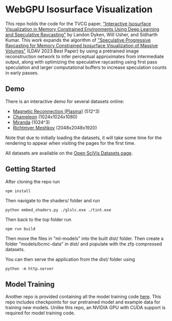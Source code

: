 # WebGPU Isosurface Visualization
This repo holds the code for the TVCG paper, ["Interactive Isosurface Visualization in Memory Constrained Environments Using Deep Learning and Speculative Raycasting"](https://ieeexplore.ieee.org/document/10577555) by Landon Dyken, Will Usher, and Sidharth Kumar. This work expands the algorithm of ["Speculative Progressive Raycasting for Memory Constrained Isosurface Visualization of Massive Volumes"](https://github.com/Twinklebear/webgpu-prog-iso) (LDAV 2023 Best Paper) by using a pretrained image reconstruction network to infer perceptual approximates from intermediate output, along with optimizing the speculative raycasting using first pass speculation and larger computational buffers to increase speculation counts in early passes.

## Demo 
There is an interactive demo for several datasets online:
- [Magnetic Reconnection (Plasma)](https://ldyken53.github.io/TVCG-progiso/#dataset=magnetic) (512^3)
- [Chameleon](https://ldyken53.github.io/TVCG-progiso/#dataset=chameleon) (1024x1024x1080)
- [Miranda](https://ldyken53.github.io/TVCG-progiso/#dataset=miranda) (1024^3)
- [Richtmyer Meshkov](https://ldyken53.github.io/TVCG-progiso/#dataset=richtmyer_meshkov) (2048x2048x1920)

Note that due to initially loading the datasets, it will take some time for the rendering to appear when visiting the pages for the first time.

All datasets are available on the [Open SciVis Datasets page](https://klacansky.com/open-scivis-datasets/). 

## Getting Started

After cloning the repo run

```
npm install
```

Then navigate to the shaders/ folder and run
```
python embed_shaders.py ./glslc.exe ./tint.exe
```

Then back to the top folder run 
```
npm run build
```

Then move the files in "ml-models" into the built dist/ folder. Then create a folder
"models/bcmc-data" in dist/ and populate with the zfp compressed datasets. 

You can then serve the application from the dist/ folder using 
```
python -m http.server
```

## Model Training
Another repo is provided containing all the model training code [here](https://github.com/ldyken53/TVCG-progiso-training). This repo includes checkpoints for our pretrained model and example data for training new models. Unlike this repo, an NVIDIA GPU with CUDA support is required for model training code. 
